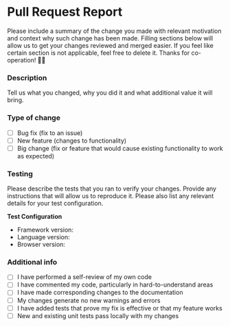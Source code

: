 # Pull Request Report

Please include a summary of the change you made with relevant motivation and context why such change has been made. Filling sections below will allow us to get your changes reviewed and merged easier. If you feel like certain section is not applicable, feel free to delete it. Thanks for co-operation! 🙏🏼

### Description

Tell us what you changed, why you did it and what additional value it will bring.

### Type of change

- [ ] Bug fix (fix to an issue)
- [ ] New feature (changes to functionality)
- [ ] Big change (fix or feature that would cause existing functionality to work as expected)

### Testing

Please describe the tests that you ran to verify your changes. Provide any instructions that will allow us to reproduce it. Please also list any relevant details for your test configuration.

**Test Configuration**

- Framework version:
- Language version:
- Browser version:

### Additional info

- [ ] I have performed a self-review of my own code
- [ ] I have commented my code, particularly in hard-to-understand areas
- [ ] I have made corresponding changes to the documentation
- [ ] My changes generate no new warnings and errors
- [ ] I have added tests that prove my fix is effective or that my feature works
- [ ] New and existing unit tests pass locally with my changes
